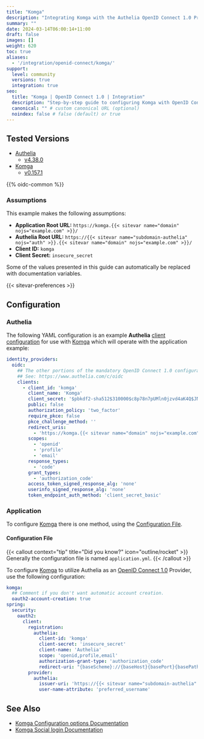 ```yaml
---
title: "Komga"
description: "Integrating Komga with the Authelia OpenID Connect 1.0 Provider."
summary: ""
date: 2024-03-14T06:00:14+11:00
draft: false
images: []
weight: 620
toc: true
aliases:
  - '/integration/openid-connect/komga/'
support:
  level: community
  versions: true
  integration: true
seo:
  title: "Komga | OpenID Connect 1.0 | Integration"
  description: "Step-by-step guide to configuring Komga with OpenID Connect 1.0 for secure SSO. Enhance your login flow using Authelia’s modern identity management."
  canonical: "" # custom canonical URL (optional)
  noindex: false # false (default) or true
---
```


## Tested Versions

- [Authelia]
  - [v4.38.0](https://github.com/authelia/authelia/releases/tag/v4.38.0)
- [Komga]
  - [v0.157.1](https://github.com/gotson/komga/releases/tag/v0.157.1)

{{% oidc-common %}}

### Assumptions

This example makes the following assumptions:

- __Application Root URL:__ `https://komga.{{< sitevar name="domain" nojs="example.com" >}}/`
- __Authelia Root URL:__ `https://{{< sitevar name="subdomain-authelia" nojs="auth" >}}.{{< sitevar name="domain" nojs="example.com" >}}/`
- __Client ID:__ `komga`
- __Client Secret:__ `insecure_secret`

Some of the values presented in this guide can automatically be replaced with documentation variables.

{{< sitevar-preferences >}}

## Configuration

### Authelia

The following YAML configuration is an example __Authelia__ [client configuration] for use with [Komga] which will
operate with the application example:

```yaml {title="configuration.yml"}
identity_providers:
  oidc:
    ## The other portions of the mandatory OpenID Connect 1.0 configuration go here.
    ## See: https://www.authelia.com/c/oidc
    clients:
      - client_id: 'komga'
        client_name: 'Komga'
        client_secret: '$pbkdf2-sha512$310000$c8p78n7pUMln0jzvd4aK4Q$JNRBzwAo0ek5qKn50cFzzvE9RXV88h1wJn5KGiHrD0YKtZaR/nCb2CJPOsKaPK0hjf.9yHxzQGZziziccp6Yng'  # The digest of 'insecure_secret'.
        public: false
        authorization_policy: 'two_factor'
        require_pkce: false
        pkce_challenge_method: ''
        redirect_uris:
          - 'https://komga.{{< sitevar name="domain" nojs="example.com" >}}/login/oauth2/code/authelia'
        scopes:
          - 'openid'
          - 'profile'
          - 'email'
        response_types:
          - 'code'
        grant_types:
          - 'authorization_code'
        access_token_signed_response_alg: 'none'
        userinfo_signed_response_alg: 'none'
        token_endpoint_auth_method: 'client_secret_basic'
```

### Application

To configure [Komga] there is one method, using the [Configuration File](#configuration-file).

#### Configuration File

{{< callout context="tip" title="Did you know?" icon="outline/rocket" >}}
Generally the configuration file is named `application.yml`.
{{< /callout >}}

To configure [Komga] to utilize Authelia as an [OpenID Connect 1.0] Provider, use the following configuration:

```yaml {title="application.yml"}
komga:
  ## Comment if you don't want automatic account creation.
  oauth2-account-creation: true
spring:
  security:
    oauth2:
      client:
        registration:
          authelia:
            client-id: 'komga'
            client-secret: 'insecure_secret'
            client-name: 'Authelia'
            scope: 'openid,profile,email'
            authorization-grant-type: 'authorization_code'
            redirect-uri: "{baseScheme}://{baseHost}{basePort}{basePath}/login/oauth2/code/authelia"
        provider:
          authelia:
            issuer-uri: 'https://{{< sitevar name="subdomain-authelia" nojs="auth" >}}.{{< sitevar name="domain" nojs="example.com" >}}'
            user-name-attribute: 'preferred_username'
````

## See Also

- [Komga Configuration options Documentation](https://komga.org/docs/installation/configuration.html)
- [Komga Social login Documentation](https://komga.org/docs/installation/oauth2/)

[Authelia]: https://www.authelia.com
[Komga]: https://www.komga.org
[OpenID Connect 1.0]: ../../introduction.md
[client configuration]: ../../../../configuration/identity-providers/openid-connect/clients.md

